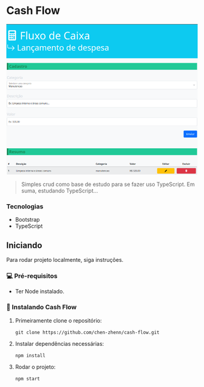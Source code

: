 # Cash Flow

<img src="src/assets/img/screenshot-layout.png">
 
> Simples crud como base de estudo para se fazer uso TypeScript. Em suma, estudando TypeScript...

### Tecnologias

- Bootstrap
- TypeScript 

## Iniciando

Para rodar projeto localmente, siga instruções.

### 💻 Pré-requisitos

- Ter Node instalado.

### 🚀 Instalando Cash Flow

1. Primeiramente clone o repositório:
    ```
    git clone https://github.com/chen-zhenn/cash-flow.git
    ```

2. Instalar dependências necessárias:
    ```
    npm install
    ```
3. Rodar o projeto:
    ```
    npm start
    ```

